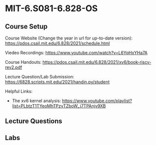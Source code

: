 # MIT-6.S081-6.828-OS

## Course Setup

Course Website (Change the year in url for up-to-date version): https://pdos.csail.mit.edu/6.828/2021/schedule.html

Viedeo Recordings: https://www.youtube.com/watch?v=L6YqHxYHa7A

Course Handouts: https://pdos.csail.mit.edu/6.828/2021/xv6/book-riscv-rev2.pdf

Lecture Question/Lab Submission: https://6828.scripts.mit.edu/2021/handin.py/student

Helpful Links:

- The xv6 kernel analysis: https://www.youtube.com/playlist?list=PLbtzT1TYeoMhTPzyTZboW_j7TPAnjv9XB

## Lecture Questions

## Labs

